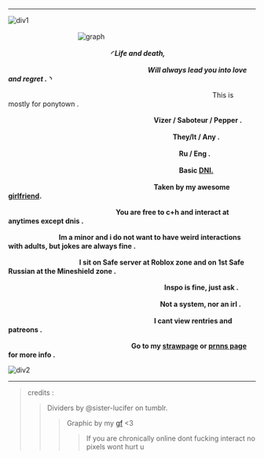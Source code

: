___
![div1](https://64.media.tumblr.com/05f308bc2b81d4cb8f8fa68661e3e4d6/88a3859617d1e527-8a/s2048x3072/f339569f6d9ca8c967e00f7f5764b19bef349fa5.pnj)

ㅤㅤㅤㅤㅤㅤㅤㅤㅤㅤㅤ![graph](https://media.discordapp.net/attachments/1199017411999965195/1271304900281761894/image.png?ex=66b6da73&is=66b588f3&hm=1fbabc081e71f8b62f820e769ed338294ce15fd537d5c2977ed95cd918a90251&=&format=webp&quality=lossless&width=590&height=462)

ㅤㅤ ㅤㅤ ㅤㅤ ㅤㅤ ㅤㅤ ㅤㅤ ㅤㅤ ***◜ Life and death,***

ㅤㅤ ㅤㅤ ㅤㅤ ㅤㅤ ㅤㅤ ㅤㅤ ㅤㅤ ㅤㅤ ㅤㅤ ㅤ ***Will always lead you into love and regret . ◝***



ㅤㅤ ㅤㅤ ㅤㅤ ㅤㅤ ㅤㅤ ㅤㅤ ㅤㅤ ㅤㅤ ㅤㅤ ㅤㅤ ㅤㅤ ㅤㅤ ㅤㅤ ㅤㅤ This is mostly for ponytown . 

ㅤㅤㅤㅤㅤㅤㅤㅤㅤㅤㅤㅤㅤㅤㅤㅤㅤㅤㅤㅤㅤㅤㅤ**Vizer / Saboteur / Pepper .**

ㅤㅤㅤㅤㅤㅤㅤㅤㅤㅤㅤㅤㅤㅤㅤㅤㅤㅤㅤㅤㅤㅤㅤㅤㅤㅤ**They/It / Any .**

ㅤㅤㅤㅤㅤㅤㅤㅤㅤㅤㅤㅤㅤㅤㅤㅤㅤㅤㅤㅤㅤㅤㅤㅤㅤㅤㅤ**Ru / Eng .**

ㅤㅤㅤㅤㅤㅤㅤㅤㅤㅤㅤㅤㅤㅤㅤㅤㅤㅤㅤㅤㅤㅤㅤㅤㅤㅤㅤ**Basic [DNI.](https://dni-criteria.carrd.co/)**

ㅤㅤㅤㅤㅤㅤㅤㅤㅤㅤㅤㅤㅤㅤㅤㅤㅤㅤㅤㅤㅤㅤㅤ**Taken by my awesome [girlfriend](https://github.com/SAVIOUR-ANGELS).**

ㅤㅤㅤㅤㅤㅤㅤㅤㅤㅤㅤㅤㅤㅤㅤㅤㅤ**You are free to c+h and interact at anytimes except dnis .**

ㅤㅤㅤㅤㅤㅤㅤㅤ**Im a minor and i do not want to have weird interactions with adults, but jokes are always fine .**

ㅤㅤ ㅤㅤ ㅤㅤ ㅤㅤㅤㅤ **I sit on Safe server at Roblox zone and on 1st Safe Russian at the Mineshield zone .**

 ㅤㅤ ㅤ ㅤㅤ ㅤ ㅤㅤ ㅤ ㅤㅤ ㅤㅤ ㅤ ㅤㅤㅤ ㅤ ㅤㅤ ㅤ**Inspo is fine, just ask .**

ㅤㅤㅤㅤㅤㅤㅤㅤㅤㅤㅤㅤㅤㅤㅤㅤㅤㅤㅤㅤㅤㅤㅤㅤ**Not a system, nor an irl .**

 ㅤㅤ ㅤ ㅤㅤ ㅤ ㅤㅤ ㅤ ㅤㅤ ㅤ ㅤㅤ ㅤ ㅤㅤㅤㅤㅤ**I cant view rentries and patreons .**

 ㅤㅤ ㅤ ㅤㅤ ㅤ ㅤㅤ ㅤ ㅤㅤ   ㅤㅤㅤㅤㅤ ㅤ**Go to my [strawpage](https://vizerdrowns.straw.page/) or [prnns page](https://en.pronouns.page/@Vizer) for more info .**

![div2](https://64.media.tumblr.com/05f308bc2b81d4cb8f8fa68661e3e4d6/88a3859617d1e527-8a/s2048x3072/f339569f6d9ca8c967e00f7f5764b19bef349fa5.pnj)
___
> credits :
>> Dividers by @sister-lucifer on tumblr.
>>> Graphic by my [gf](https://github.com/SAVIOUR-ANGELS) <3
>>>> If you are chronically online dont fucking interact no pixels wont hurt u
